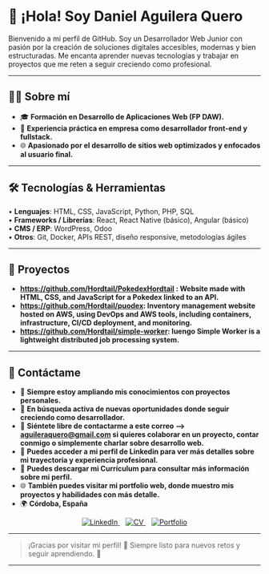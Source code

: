 # 👋 ¡Hola! Soy Daniel Aguilera Quero

Bienvenido a mi perfil de GitHub. Soy un Desarrollador Web Junior con pasión por la creación de soluciones digitales accesibles, modernas y bien estructuradas. Me encanta aprender nuevas tecnologías y trabajar en proyectos que me reten a seguir creciendo como profesional.

---

## 👨‍💻 Sobre mí

- 🎓 **Formación en Desarrollo de Aplicaciones Web (FP DAW).**
- 💼 **Experiencia práctica en empresa como desarrollador front-end y fullstack.**
- 🌐 **Apasionado por el desarrollo de sitios web optimizados y enfocados al usuario final.**

---

## 🛠️ Tecnologías & Herramientas

• **Lenguajes**: HTML, CSS, JavaScript, Python, PHP, SQL  
• **Frameworks / Librerías**: React, React Native (básico), Angular (básico)  
• **CMS / ERP**: WordPress, Odoo  
• **Otros**: Git, Docker, APIs REST, diseño responsive, metodologías ágiles

---

## 💼 Proyectos

- **https://github.com/Hordtail/PokedexHordtail : Website made with HTML, CSS, and JavaScript for a Pokedex linked to an API.**
- **https://github.com/Hordtail/puodex: Inventory management website hosted on AWS, using DevOps and AWS tools, including containers, infrastructure, CI/CD deployment, and monitoring.**
- **https://github.com/Hordtail/simple-worker: luengo Simple Worker is a lightweight distributed job processing system.**
---

## 🚀 Contáctame

- 🌱 **Siempre estoy ampliando mis conocimientos con proyectos personales.**
- 💼 **En búsqueda activa de nuevas oportunidades donde seguir creciendo como desarrollador.**
- 📧 **Siéntete libre de contactarme a este correo --> aguileraquero@gmail.com si quieres colaborar en un proyecto, contar conmigo o simplemente charlar sobre desarrollo web.**
- 🔗 **Puedes acceder a mi perfil de Linkedin para ver más detalles sobre mi trayectoria y experiencia profesional.**
- 📄 **Puedes descargar mi Currículum para consultar más información sobre mi perfil.**
- 🌐 **También puedes visitar mi portfolio web, donde muestro mis proyectos y habilidades con más detalle.**
- 🌍 **Córdoba, España**
<p align="center">
  <a href="https://www.linkedin.com/in/danielaguileraquero/" target="_blank">
    <img src="https://img.shields.io/static/v1?label=Perfil&message=LinkedIn&color=blue&style=for-the-badge&logo=linkedin&logoColor=white" alt="LinkedIn">
  </a>
  &nbsp;&nbsp;
  <a href="https://drive.google.com/tu_enlace_cv" target="_blank">
    <img src="https://img.shields.io/badge/CV–Currículum-blue?style=for-the-badge&logo=google-drive&logoColor=white" alt="CV">
  </a>
  &nbsp;&nbsp;
  <a href="https://tudominio.com" target="_blank">
    <img src="https://img.shields.io/badge/Portfolio–Web-blue?style=for-the-badge&logo=google-chrome&logoColor=white" alt="Portfolio">
  </a>
</p>




---
> ¡Gracias por visitar mi perfil! 🙌
> Siempre listo para nuevos retos y seguir aprendiendo. 🚀
---

